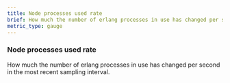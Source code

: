 ```yaml
---
title: Node processes used rate
brief: How much the number of erlang processes in use has changed per second in the most recent sampling interval.
metric_type: gauge
---
```

### Node processes used rate

How much the number of erlang processes in use has changed per second in the most recent sampling interval.
